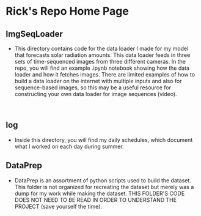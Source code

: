 # Rick's Repo Home Page

## ImgSeqLoader
* This directory contains code for the data loader I made for my model that forecasts solar radiation amounts. This data loader feeds in three sets of time-sequenced images from three different cameras. In the repo, you will find an example .ipynb notebook showing how the data loader and how it fetches images. There are limited examples of how to build a data loader on the internet with multiple inputs and also for sequence-based images, so this may be a useful resource for constructing your own data loader for image sequences (video). 

<br>

## log
* Inside this directory, you will find my daily schedules, which document what I worked on each day during summer.

## DataPrep
* DataPrep is an assortment of python scripts used to build the dataset. This folder is not organized for recreating the dataset but merely was a dump for my work while making the dataset. THIS FOLDER'S CODE DOES NOT NEED TO BE READ IN ORDER TO UNDERSTAND THE PROJECT (save yourself the time).

